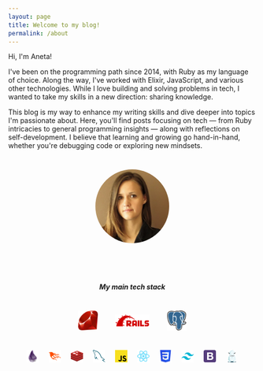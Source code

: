 ```yaml
---
layout: page
title: Welcome to my blog!
permalink: /about
---
```


Hi, I'm Aneta!

I've been on the programming path since 2014, with Ruby as my language of choice. Along the way, I've worked with Elixir,
JavaScript, and various other technologies. While I love building and solving problems in tech, I wanted to take my skills
in a new direction: sharing knowledge.

This blog is my way to enhance my writing skills and dive deeper into topics I'm passionate about. Here, you'll find posts
focusing on tech — from Ruby intricacies to general programming insights — along with reflections on self-development.
I believe that learning and growing go hand-in-hand, whether you're debugging code or exploring new mindsets.

<div style="text-align: center; margin: 40px 0;">
  <img src="/assets/img/profile.png" alt="Aneta's photo" style="border-radius: 50%; width: 150px; height: 150px; object-fit: cover;">
</div>

<br>

<style>
.tech-icons {
  display: flex;
  flex-wrap: wrap;
  gap: 20px;
  margin: 40px 0;
  justify-content: center;
}

.tech-icons img {
  width: 70px;
  height: 40px;
  object-fit: contain;
  position: relative;
  transition: transform 0.2s;
}

.tech-icons img:hover {
  transform: translateY(-5px);
}

.tech-icons-secondary img {
  width: 25px;
  height: 25px;
}

h5 {
  text-align: center;
  margin-bottom: 30px;
}
</style>

<h5>My main tech stack</h5>

<div class="tech-icons">
  <img src="/assets/img/icons/ruby.svg" alt="Ruby" title="Ruby">
  <img src="/assets/img/icons/rails.svg" alt="Ruby on Rails" title="Ruby on Rails">
  <img src="/assets/img/icons/pg.svg" alt="PostgreSQL" title="PostgreSQL">
</div>

<div class="tech-icons tech-icons-secondary">
  <img src="/assets/img/icons/elixir.svg" alt="Elixir" title="Elixir">
  <img src="/assets/img/icons/phoenix.svg" alt="Phoenix" title="Phoenix">
  <img src="/assets/img/icons/redis.svg" alt="Redis" title="Redis">
  <img src="/assets/img/icons/mysql.svg" alt="MySQL" title="MySQL">
  <img src="/assets/img/icons/js.svg" alt="JavaScript" title="JavaScript">
  <img src="/assets/img/icons/react.svg" alt="React" title="React">
  <img src="/assets/img/icons/css.svg" alt="CSS" title="CSS">
  <img src="/assets/img/icons/tailwind.svg" alt="Tailwind CSS" title="Tailwind CSS">
  <img src="/assets/img/icons/bootstrap.svg" alt="Bootstrap" title="Bootstrap">
  <img src="/assets/img/icons/foundation.svg" alt="Foundation" title="Foundation">
</div>


